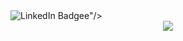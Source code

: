 
<div id="badges">
  <img src="https://img.shields.io/badge/LinkedIn-blue?style=for-the-badge&logo=linkedin&logoColor=white" alt="LinkedIn Badge"/>e"/>
</div>
<div id="header" align="center">
  <img src="https://media.giphy.com/media/CLYQoz3odO9H0iNZY9/giphy-downsized-large.gif"/>
</div>
